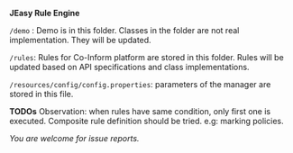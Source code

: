 **JEasy Rule Engine**

`/demo` : Demo is in this folder. Classes in the folder are not real implementation. They will be updated. 

`/rules`: Rules for Co-Inform platform are stored in this folder. Rules will be updated based on API specifications and class implementations.

`/resources/config/config.properties`: parameters of the manager are stored in this file.


**TODOs**
Observation: when rules have same condition, only first one is executed. Composite rule definition should be tried. 
e.g: marking policies.

_You are welcome for issue reports._